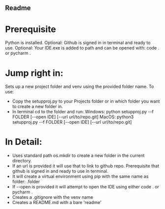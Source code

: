## Readme

# Prerequisite
Python is installed.
Optional: Github is signed in in terminal and ready to use.
Optional: Your IDE.exe is added to path and can be opened with: code . or pycharm .
# Jump right in:
Sets up a new project folder and venv using the provided folder name.
To use:
- Copy the setupproj.py to your Projects folder or in which folder you want to create a new folder in.
- In terminal cd to the folder and run:
Windows:
python setupproj.py --f FOLDER [--open IDE] [--url url/to/repo.git]
MacOS:
python3 setupproj.py --f FOLDER [--open IDE] [--url url/to/repo.git]
# In Detail:
- Uses standard path os.mkdir to create a new folder in the current directory.
- If an url is provided it will use that to link to github repo. Prerequisite that github is signed in and ready to use in terminal.
- It will create a virtual environment using pip with the same name as folder: .folder
- If --open is provided it will attempt to open the IDE using either code . or pycharm .
- Creates a .gitignore with the venv name
- Creates a README.md with a bare 'readme'
